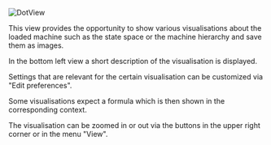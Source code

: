 ![DotView](../../screenshots/Visualisations/DotView.png)

This view provides the opportunity to show various visualisations about the loaded machine such as the state space or the machine hierarchy and save them as images.

In the bottom left view a short description of the visualisation is displayed. 

Settings that are relevant for the certain visualisation can be customized via "Edit preferences".

Some visualisations expect a formula which is then shown in the corresponding context.

The visualisation can be zoomed in or out via the buttons in the upper right corner or in the menu "View".
